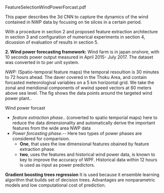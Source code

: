FeatureSelectionWindPowerForcast.pdf



This paper describes the 3d CNN to capture the dynamics of the wind contained in NWP data by focusing on tie silces in a certain period. 

With a procedure in section 2 and proposed feature extraction architecture in section 3 and configuration of numerical experiments in section 4, dicussion of evaluation of results in section 5.

**2. Wind power forecasting framework:**
Wind farm is in japan onshore, with 10 seconds power output measured in April 2015- July 2017. The dataset was converted in to per unit system.

*NWP:*  (Spatio-temporal feature maps) the temporal resoultion is 30 minutes to 72 hours ahead. The daver covered in the Thoku Area, and contain forcasted meteorologival variables on a 5 km horizontal grid. We take the zonal and meridional components of wwind speed vectors at 60 meters above sea level. The fig shows the data points around the targeted wind power plant.. 

Wind power forcast
- *feature extraction phase*.. (converted to spatio temporial maps) here to reduce the data dimensionality and automatically derive the important features from the wide area NWP data
- *Power forcasting phase*.-- Here two types of power phases are considered for comparision. 
	- **One**, that uses the low dimensional features obained by feature extraction phase.
	- **two**, uses the features and historical wind power data, is known to key to improve the accuracy of WPF. Historical data within 12 hours is used as input as power predictors.

**Gradient boosting trees regression**
It is used because it ensemble learning algorithm that builds set of decision trees. Advantages are nonparametric models and low computational cost of prediction.

